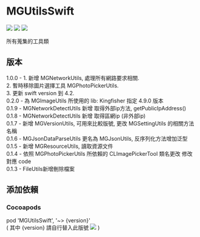 # MGUtilsSwift

![](https://img.shields.io/cocoapods/v/MGUtilsSwift.svg?style=flat) 
![](https://img.shields.io/badge/platform-ios-lightgrey.svg) 
![](https://img.shields.io/badge/language-swift-orange.svg)  

所有蒐集的工具類    

## 版本 
1.0.0 - 1. 新增 MGNetworkUtils, 處理所有網路要求相關.  
            2. 暫時移除圖片選擇工具 MGPhotoPickerUtils.  
            3. 更新 swift version 到 4.2.  
0.2.0 - 為 MGImageUtils 所使用的 lib: Kingfisher 指定 4.9.0 版本  
0.1.9 - MGNetworkDetectUtils 新增 取得外部ip方法, getPublicIpAddress()  
0.1.8 - MGNetworkDetectUtils 新增 取得區網ip (非外部ip)  
0.1.7 - 新增 MGVersionUtils, 可用來比較版號, 更改 MGSettingUtils 的相關方法名稱  
0.1.6 - MGJsonDataParseUtils 更名為 MGJsonUtils, 反序列化方法增加泛型  
0.1.5 - 新增 MGResourceUtils, 讀取資源文件  
0.1.4 - 依照 MGPhotoPickerUtils 所依賴的 CLImagePickerTool 類名更改 修改對應 code     
0.1.3 - FileUtils新增刪除檔案  

## 添加依賴

### Cocoapods
pod 'MGUtilsSwift', '~> {version}'  
( 其中 {version} 請自行替入此版號 ![](https://img.shields.io/cocoapods/v/MGUtilsSwift.svg?style=flat)  )  

